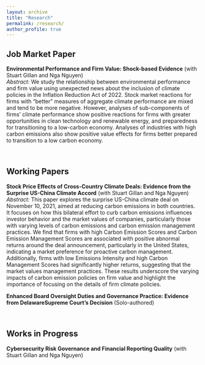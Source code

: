 ```yaml
---
layout: archive
title: "Research"
permalink: /research/
author_profile: true
---
```


## Job Market Paper

**Environmental Performance and Firm Value: Shock-based Evidence** (with Stuart Gillan and Nga Nguyen)<br>
*Abstract:* We study the relationship between environmental performance and firm value using
unexpected news about the inclusion of climate policies in the Inflation Reduction Act of 2022.
Stock market reactions for firms with “better” measures of aggregate climate performance are mixed
and tend to be more negative. However, analyses of sub-components of firms’ climate performance
show positive reactions for firms with greater opportunities in clean technology and renewable
energy, and preparedness for transitioning to a low-carbon economy. Analyses of industries with
high carbon emissions also show positive value effects for firms better prepared to transition to a
low carbon economy.

<br>

## Working Papers

**Stock Price Effects of Cross-Country Climate Deals: Evidence from the Surprise US-China Climate Accord** (with Stuart Gillan and Nga Nguyen)<br>
*Abstract:* This paper explores the surprise US-China climate deal on November 10, 2021, aimed
at reducing carbon emissions in both countries. It focuses on how this bilateral effort to curb
carbon emissions influences investor behavior and the market values of companies, particularly
those with varying levels of carbon emissions and carbon emission management practices. We
find that firms with high Carbon Emission Scores and Carbon Emission Management Scores are
associated with positive abnormal returns around the deal announcement, particularly in the United
States, indicating a market preference for proactive carbon management. Additionally, firms with
low Emissions Intensity and high Carbon Management Scores had significantly higher returns,
suggesting that the market values management practices. These results underscore the varying
impacts of carbon emission policies on firm value and highlight the importance of focusing on the
details of firm climate policies.

**Enhanced Board Oversight Duties and Governance Practice: Evidence from DelawareSupreme Court’s Decision** (Solo-authored)

<br>

## Works in Progress
**Cybersecurity Risk Governance and Financial Reporting Quality** (with Stuart Gillan and Nga Nguyen)


